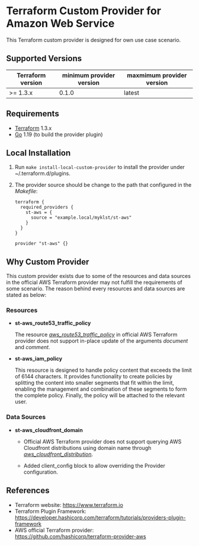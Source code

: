 Terraform Custom Provider for Amazon Web Service
================================================

This Terraform custom provider is designed for own use case scenario.

Supported Versions
------------------

| Terraform version | minimum provider version |maxmimum provider version
| ---- | ---- | ----|
| >= 1.3.x	| 0.1.0	| latest |

Requirements
------------

-	[Terraform](https://www.terraform.io/downloads.html) 1.3.x
-	[Go](https://golang.org/doc/install) 1.19 (to build the provider plugin)

Local Installation
------------------

1. Run `make install-local-custom-provider` to install the provider under ~/.terraform.d/plugins.

2. The provider source should be change to the path that configured in the *Makefile*:

    ```
    terraform {
      required_providers {
        st-aws = {
          source = "example.local/myklst/st-aws"
        }
      }
    }

    provider "st-aws" {}
    ```

Why Custom Provider
-------------------

This custom provider exists due to some of the resources and data sources in the
official AWS Terraform provider may not fulfill the requirements of some scenario.
The reason behind every resources and data sources are stated as below:

### Resources

- **st-aws_route53_traffic_policy**

  The resource
  [*aws_route53_traffic_policy*](https://registry.terraform.io/providers/hashicorp/aws/latest/docs/resources/route53_traffic_policy)
  in official AWS Terraform provider does not support in-place update of the arguments
  *document* and *comment*.

- **st-aws_iam_policy**

  This resource is designed to handle policy content that exceeds the limit of 6144 characters.
  It provides functionality to create policies by splitting the content into smaller segments that fit within the limit,
  enabling the management and combination of these segments to form the complete policy. Finally, the policy will be attached to the relevant user.

### Data Sources

- **st-aws_cloudfront_domain**

  - Official AWS Terraform provider does not support querying AWS Cloudfront distributions using domain name through
    [*aws_cloudfront_distribution*](https://registry.terraform.io/providers/hashicorp/aws/latest/docs/data-sources/cloudfront_distribution).

  - Added client_config block to allow overriding the Provider configuration.

References
----------

- Terraform website: https://www.terraform.io
- Terraform Plugin Framework: https://developer.hashicorp.com/terraform/tutorials/providers-plugin-framework
- AWS official Terraform provider: https://github.com/hashicorp/terraform-provider-aws
